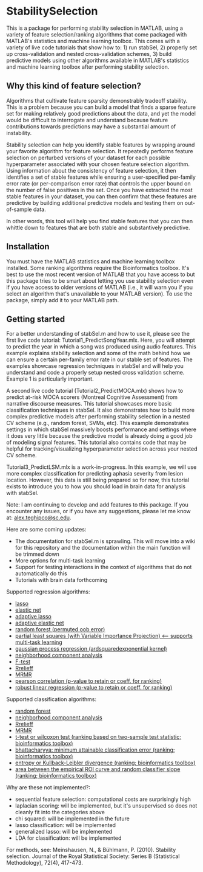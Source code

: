 # StabilitySelection
This is a package for performing stability selection in MATLAB, using a variety of feature selection/ranking algorithms that come packaged with MATLAB's statistics and machine learning toolbox. This comes with a variety of live code tutorials that show how to: 1) run stabSel, 2) properly set up cross-validation and nested cross-validation schemes, 3) build predictive models using other algorithms available in MATLAB's statistics and machine learning toolbox after performing stability selection. 

## Why this kind of feature selection?
Algorithms that cultivate feature sparsity demonstrably tradeoff stability. This is a problem because you can build a model that finds a sparse feature set for making relatively good predictions about the data, and yet the model would be difficult to interrogate and understand because feature contributions towards predictions may have a substantial amount of instability.

Stability selection can help you identify stable features by wrapping around your favorite algorithm for feature selection. It repeatedly performs feature selection on perturbed versions of your dataset for each possible hyperparameter associated with your chosen feature selection algorithm. Using information about the consistency of feature selection, it then identifies a set of stable features while ensuring a user-specified per-family error rate (or per-comparison error rate) that controls the upper bound on the number of false positives in the set. Once you have extracted the most stable features in your dataset, you can then confirm that these features are predictive by building additional predictive models and testing them on out-of-sample data. 

In other words, this tool will help you find stable features that you can then whittle down to features that are both stable and substantively predictive.

## Installation
You must have the MATLAB statistics and machine learning toolbox installed. Some ranking algorithms require the Bioinformatics toolbox. It's best to use the most recent version of MATLAB that you have access to but this package tries to be smart about letting you use stability selection even if you have access to older versions of MATLAB (i.e., it will warn you if you select an algorithm that's unavailable to your MATLAB version). To use the package, simply add it to your MATLAB path.

## Getting started
For a better understanding of stabSel.m and how to use it, please see the first live code tutorial: Tutorial1_PredictSongYear.mlx. Here, you will attempt to predict the year in which a song was produced using audio features. This example explains stability selection and some of the math behind how we can ensure a certain per-family error rate in our stable set of features. The examples showcase regression techniques in stabSel and will help you understand and code a properly setup nested cross validation scheme. Example 1 is particularly important. 

A second live code tutorial (Tutorial2_PredictMOCA.mlx) shows how to predict at-risk MOCA scorers (Montreal Cognitive Assessment) from narrative discourse measures. This tutorial showcases more basic classification techniques in stabSel. It also demonstrates how to build more complex predictive models after performing stability selection in a nested CV scheme (e.g., random forest, SVMs, etc). This example demonstrates settings in which stabSel massively boosts performance and settings where it does very little because the predictive model is already doing a good job of modeling signal features. This tutorial also contains code that may be helpful for tracking/visualizing hyperparameter selection across your nested CV scheme. 

Tutorial3_PredictLSM.mlx is a work-in-progress. In this example, we will use more complex classification for predicting aphasia severity from lesion location. However, this data is still being prepared so for now, this tutorial exists to introduce you to how you should load in brain data for analysis with stabSel.

Note: I am continuing to develop and add features to this package. If you encounter any issues, or if you have any suggestions, please let me know at: alex.teghipco@sc.edu. 

Here are some coming updates: 
- The documentation for stabSel.m is sprawling. This will move into a wiki for this repository and the documentation within the main function will be trimmed down 
- More options for multi-task learning
- Support for testing interactions in the context of algorithms that do not automatically do this
- Tutorials with brain data forthcoming

Supported regression algorithms: 
- [lasso](https://www.mathworks.com/help/stats/lasso.html)
- [elastic net](https://www.mathworks.com/help/stats/lasso.html)
- [adaptive lasso](https://www.tandfonline.com/doi/abs/10.1198/016214506000000735)
- [adaptive elastic net](https://www.ncbi.nlm.nih.gov/pmc/articles/PMC2864037/)
- [random forest (permuted oob error)](https://www.mathworks.com/help/stats/select-predictors-for-random-forests.html)
- [partial least squares (with Variable Importance Projection) <-- supports multi-task learning](https://www.mathworks.com/help/stats/plsregress.html)
- [gaussian process regression (ardsquaredexponential kernel)](https://www.mathworks.com/help/stats/fsrnca.html#bveghxy-3)
- [neighborhood component analysis](https://www.mathworks.com/help/stats/fsrnca.html#bveghxy-3)
- [F-test](https://www.mathworks.com/help/stats/fsrftest.html)
- [Rrelieff](https://www.mathworks.com/help/stats/relieff.html)
- [MRMR](https://www.mathworks.com/help/stats/fsrmrmr.html)
- [pearson correlation (p-value to retain or coeff. for ranking)](https://www.mathworks.com/help/stats/corr.html)
- [robust linear regression (p-value to retain or coeff. for ranking)](https://www.mathworks.com/help/stats/fitlm.html)

Supported classification algorithms:
- [random forest](https://www.mathworks.com/help/stats/select-predictors-for-random-forests.html)
- [neighborhood component analysis](https://www.mathworks.com/help/stats/fscnca.html)
- [Rrelieff](https://www.mathworks.com/help/stats/relieff.html)
- [MRMR](https://www.mathworks.com/help/stats/fscmrmr.html)
- [t-test or wilcoxon test (ranking based on two-sample test statistic; bioinformatics toolbox)](https://www.mathworks.com/help/bioinfo/ref/rankfeatures.html)
- [bhattacharyya: minimum attainable classification error  (ranking; bioinformatics toolbox)](https://www.mathworks.com/help/bioinfo/ref/rankfeatures.html)
- [entropy or Kullback-Leibler divergence (ranking; bioinformatics toolbox)](https://www.mathworks.com/help/bioinfo/ref/rankfeatures.html)
- [area between the empirical ROI curve and random classifier slope (ranking; bioinformatics toolbox)](https://www.mathworks.com/help/bioinfo/ref/rankfeatures.html)

Why are these not implemented?:
- sequential feature selection: computational costs are surprisingly high
- laplacian scoring: will be implemented, but it's unsupervised so does not cleanly fit into the categories above
- chi squared: will be implemented in the future
- lasso classification: will be implemented
- generalized lasso: will be implemented
- LDA for classification: will be implemented

For methods, see: 
Meinshausen, N., & Bühlmann, P. (2010). Stability selection. Journal of the Royal Statistical Society: Series B (Statistical Methodology), 72(4), 417-473.

